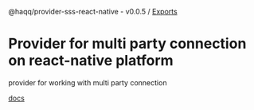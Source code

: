 @haqq/provider-sss-react-native - v0.0.5 / [Exports](modules.md)

# Provider for multi party connection on react-native platform

provider for working with multi party connection

[docs](https://github.com/haqq-network/haqq-wallet-provider-sss-react-native/blob/main/docs/modules.md)
